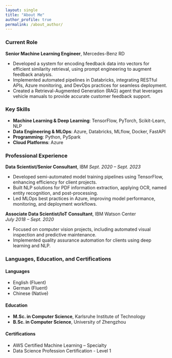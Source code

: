```yaml
---
layout: single
title: "About Me"
author_profile: true
permalink: /about_author/
---
```


### Current Role

**Senior Machine Learning Engineer**, Mercedes-Benz RD
- Developed a system for encoding feedback data into vectors for efficient similarity retrieval, using prompt engineering to augment feedback analysis.
- Implemented automated pipelines in Databricks, integrating RESTful APIs, Azure monitoring, and DevOps practices for seamless deployment.
- Created a Retrieval-Augmented Generation (RAG) agent that leverages vehicle manuals to provide accurate customer feedback support.

### Key Skills
- **Machine Learning & Deep Learning**: TensorFlow, PyTorch, Scikit-Learn, NLP
- **Data Engineering & MLOps**: Azure, Databricks, MLflow, Docker, FastAPI
- **Programming**: Python, PySpark
- **Cloud Platforms**: Azure

### Professional Experience

**Data Scientist/Senior Consultant**, IBM 
*Sept. 2020 – Sept. 2023*
- Developed semi-automated model training pipelines using TensorFlow, enhancing efficiency for client projects.
- Built NLP solutions for PDF information extraction, applying OCR, named entity recognition, and post-processing.
- Led MLOps best practices in Azure, improving model performance, monitoring, and deployment workflows.

**Associate Data Scientist/IoT Consultant**, IBM Watson Center  
*July 2018 – Sept. 2020*
- Focused on computer vision projects, including automated visual inspection and predictive maintenance.
- Implemented quality assurance automation for clients using deep learning and NLP.

### Languages, Education, and Certifications

#### Languages
- English (Fluent)
- German (Fluent)
- Chinese (Native)

#### Education
- **M.Sc. in Computer Science**, Karlsruhe Institute of Technology
- **B.Sc. in Computer Science**, University of Zhengzhou

#### Certifications
- AWS Certified Machine Learning – Specialty
- Data Science Profession Certification - Level 1
